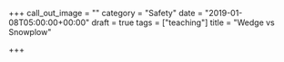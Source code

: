 +++
call_out_image = ""
category = "Safety"
date = "2019-01-08T05:00:00+00:00"
draft = true
tags = ["teaching"]
title = "Wedge vs Snowplow"

+++
